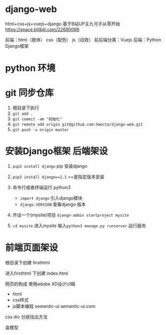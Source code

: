 # django-web
html+css+js+vuejs+django 基于B站UP主九弓子从零开始
https://space.bilibili.com/22690066

前端：html（肢体） css（配色） js（动效） 
前后端分离：Vuejs
后端：Python Django框架

# python 环境

# git 同步仓库
1. 根目录下执行
1. ```git add .``` 
1. ```git commit -am "初始化"``` 
1. ```git remote add origin git@github.com:Smecta/django-web.git```
1. ```git push -u origin master```

# 安装Django框架 后端架设
1. ```pip3 install django``` pip 安装django

1. ```pip3 install django==2.1``` ==是指定版本安装

1. 命令行或者终端运行 python3 
   * ```import django``` 引入django模块
   * ```django.VERSION``` 查看django 版本

2. 开设一个(mysite)项目  ```django-admin startproject mysite``` 
3. ```cd mysite``` 进入mysite 输入```python3 manage.py runserver``` 运行服务

# 前端页面架设
根目录下创建 firsthtml 

进入firsthtml 下创建 index.html

网页的构成 使用adobe XD设计UI稿
* html
* css样式
* js脚本编程
semantic-ui
semantic-ui.com

css div 分层找出方法

盒模型